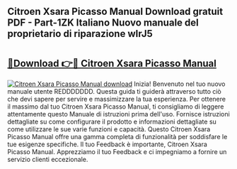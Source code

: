 ## Citroen Xsara Picasso Manual Download gratuit PDF - Part-1ZK Italiano Nuovo manuale del proprietario di riparazione wIrJ5

# <h2><a href="http://df97ziv.blite.top/?on=Citroen+Xsara+Picasso+Manual">🔗Download 👉🔴 Citroen Xsara Picasso Manual</a></h2>

[![Citroen Xsara Picasso Manual download](https://i.imgur.com/lujVjoI.png)](http://df97ziv.blite.top/?on=Citroen+Xsara+Picasso+Manual)
Inizia! Benvenuto nel tuo nuovo manuale utente REDDDDDDD. Questa guida ti guiderà attraverso tutto ciò che devi sapere per servire e massimizzare la tua esperienza. Per ottenere il massimo dal tuo Citroen Xsara Picasso Manual, ti consigliamo di leggere attentamente questo Manuale di istruzioni prima dell'uso. Fornisce istruzioni dettagliate su come configurare il prodotto e informazioni dettagliate su come utilizzare le sue varie funzioni e capacità. Questo Citroen Xsara Picasso Manual offre una gamma completa di funzionalità per soddisfare le tue esigenze specifiche. Il tuo Feedback è importante, Citroen Xsara Picasso Manual. Apprezziamo il tuo Feedback e ci impegniamo a fornire un servizio clienti eccezionale.
